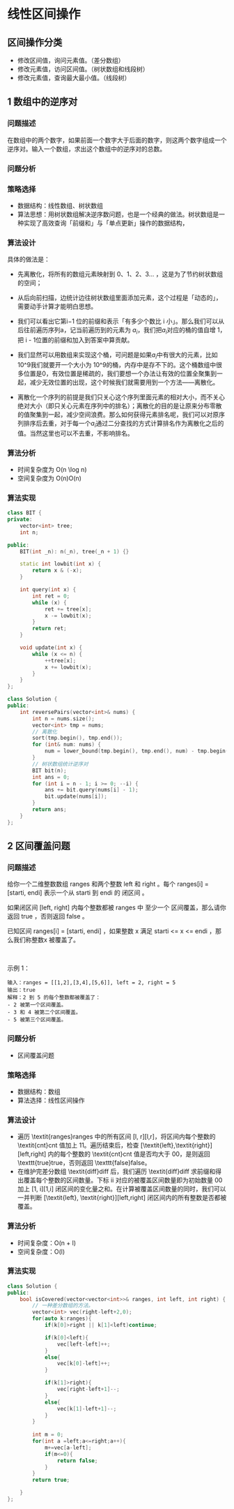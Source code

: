 # 线性区间操作

## 区间操作分类

* 修改区间值，询问元素值。（差分数组）
* 修改元素值，访问区间值。（树状数组和线段树）
* 修改元素值，查询最大最小值。（线段树）

## 1 数组中的逆序对


### 问题描述

在数组中的两个数字，如果前面一个数字大于后面的数字，则这两个数字组成一个逆序对。输入一个数组，求出这个数组中的逆序对的总数。

### 问题分析



### 策略选择

* 数据结构：线性数组、树状数组
* 算法思想：用树状数组解决逆序数问题，也是一个经典的做法。树状数组是一种实现了高效查询「前缀和」与「单点更新」操作的数据结构，


### 算法设计

具体的做法是：
* 先离散化，将所有的数组元素映射到 0、1、2、3... ，这是为了节约树状数组的空间；
* 从后向前扫描，边统计边往树状数组里面添加元素，这个过程是「动态的」，需要动手计算才能明白思想。



* 我们可以看出它第i−1 位的前缀和表示「有多少个数比 i 小」。那么我们可以从后往前遍历序列a，记当前遍历到的元素为 $a_i$，我们把$a_i$对应的桶的值自增 1，把 i - 1位置的前缀和加入到答案中算贡献。

* 我们显然可以用数组来实现这个桶，可问题是如果$a_i$中有很大的元素，比如 10^9我们就要开一个大小为 10^9的桶，内存中是存不下的。这个桶数组中很多位置是0，有效位置是稀疏的，我们要想一个办法让有效的位置全聚集到一起，减少无效位置的出现，这个时候我们就需要用到一个方法——离散化。

* 离散化一个序列的前提是我们只关心这个序列里面元素的相对大小，而不关心绝对大小（即只关心元素在序列中的排名）；离散化的目的是让原来分布零散的值聚集到一起，减少空间浪费。那么如何获得元素排名呢，我们可以对原序列排序后去重，对于每一个$a_i$通过二分查找的方式计算排名作为离散化之后的值。当然这里也可以不去重，不影响排名。

### 算法分析

* 时间复杂度为 O(n \log n)
* 空间复杂度为 O(n)O(n)


### 算法实现
```C++
class BIT {
private:
    vector<int> tree;
    int n;

public:
    BIT(int _n): n(_n), tree(_n + 1) {}

    static int lowbit(int x) {
        return x & (-x);
    }

    int query(int x) {
        int ret = 0;
        while (x) {
            ret += tree[x];
            x -= lowbit(x);
        }
        return ret;
    }

    void update(int x) {
        while (x <= n) {
            ++tree[x];
            x += lowbit(x);
        }
    }
};

class Solution {
public:
    int reversePairs(vector<int>& nums) {
        int n = nums.size();
        vector<int> tmp = nums;
        // 离散化
        sort(tmp.begin(), tmp.end());
        for (int& num: nums) {
            num = lower_bound(tmp.begin(), tmp.end(), num) - tmp.begin() + 1;
        }
        // 树状数组统计逆序对
        BIT bit(n);
        int ans = 0;
        for (int i = n - 1; i >= 0; --i) {
            ans += bit.query(nums[i] - 1);
            bit.update(nums[i]);
        }
        return ans;
    }
};
```



## 2 区间覆盖问题

### 问题描述

给你一个二维整数数组 ranges 和两个整数 left 和 right 。每个 ranges[i] = [starti, endi] 表示一个从 starti 到 endi 的 闭区间 。

如果闭区间 [left, right] 内每个整数都被 ranges 中 至少一个 区间覆盖，那么请你返回 true ，否则返回 false 。

已知区间 ranges[i] = [starti, endi] ，如果整数 x 满足 starti <= x <= endi ，那么我们称整数x 被覆盖了。

 

示例 1：
```
输入：ranges = [[1,2],[3,4],[5,6]], left = 2, right = 5
输出：true
解释：2 到 5 的每个整数都被覆盖了：
- 2 被第一个区间覆盖。
- 3 和 4 被第二个区间覆盖。
- 5 被第三个区间覆盖。
```
### 问题分析

* 区间覆盖问题

### 策略选择

* 数据结构：数组
* 算法选择：线性区间操作
### 算法设计
* 遍历 \textit{ranges}ranges 中的所有区间 [l, r][l,r]，将区间内每个整数的 \textit{cnt}cnt 值加上 11。遍历结束后，检查 [\textit{left},\textit{right}][left,right] 内的每个整数的 \textit{cnt}cnt 值是否均大于 00，是则返回 \texttt{true}true，否则返回 \texttt{false}false。
* 在维护完差分数组 \textit{diff}diff 后，我们遍历 \textit{diff}diff 求前缀和得出覆盖每个整数的区间数量。下标 ii 对应的被覆盖区间数量即为初始数量 00 加上 [1, i][1,i] 闭区间的变化量之和。在计算被覆盖区间数量的同时，我们可以一并判断 [\textit{left}, \textit{right}][left,right] 闭区间内的所有整数是否都被覆盖。

### 算法分析
* 时间复杂度：O(n + l)
* 空间复杂度：O(l)
### 算法实现

```C++
class Solution {
public:
    bool isCovered(vector<vector<int>>& ranges, int left, int right) {
        // 一种差分数组的方法。
        vector<int> vec(right-left+2,0);
        for(auto k:ranges){
            if(k[0]>right || k[1]<left)continue;

            if(k[0]<left){
                vec[left-left]++;
            }
            else{
                vec[k[0]-left]++;
            }

            if(k[1]>right){
                vec[right-left+1]--;
            }
            else{
                vec[k[1]-left+1]--;
            }
        }
        
        int m = 0;
        for(int a =left;a<=right;a++){
            m+=vec[a-left];
            if(m<=0){
                return false;
            }
        }
        return true;

    }
};
```
